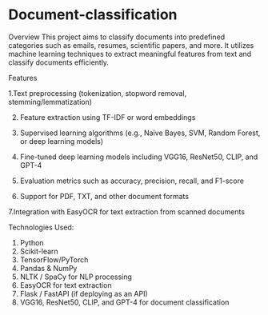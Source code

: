 # Document-classification

Overview
This project aims to classify documents into predefined categories such as emails, resumes, scientific papers, and more. It utilizes machine learning techniques to extract meaningful features from text 
and classify documents efficiently.

Features

1.Text preprocessing (tokenization, stopword removal, stemming/lemmatization)

2. Feature extraction using TF-IDF or word embeddings

3. Supervised learning algorithms (e.g., Naïve Bayes, SVM, Random Forest, or deep learning models)

4. Fine-tuned deep learning models including VGG16, ResNet50, CLIP, and GPT-4

5. Evaluation metrics such as accuracy, precision, recall, and F1-score

6. Support for PDF, TXT, and other document formats

7.Integration with EasyOCR for text extraction from scanned documents


Technologies Used:

1. Python
2. Scikit-learn
3. TensorFlow/PyTorch
4. Pandas & NumPy
5. NLTK / SpaCy for NLP processing
6. EasyOCR for text extraction
7. Flask / FastAPI (if deploying as an API)
8. VGG16, ResNet50, CLIP, and GPT-4 for document classification
